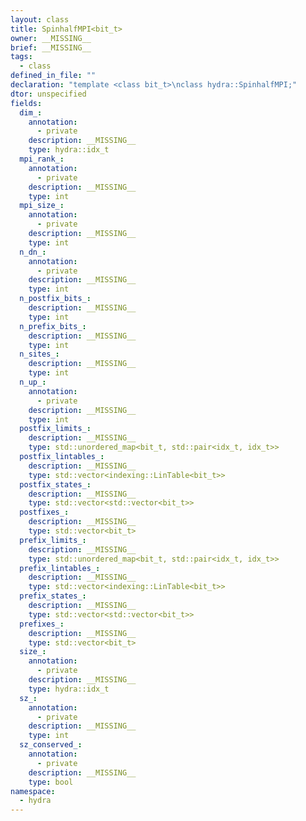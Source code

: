 ```yaml
---
layout: class
title: SpinhalfMPI<bit_t>
owner: __MISSING__
brief: __MISSING__
tags:
  - class
defined_in_file: ""
declaration: "template <class bit_t>\nclass hydra::SpinhalfMPI;"
dtor: unspecified
fields:
  dim_:
    annotation:
      - private
    description: __MISSING__
    type: hydra::idx_t
  mpi_rank_:
    annotation:
      - private
    description: __MISSING__
    type: int
  mpi_size_:
    annotation:
      - private
    description: __MISSING__
    type: int
  n_dn_:
    annotation:
      - private
    description: __MISSING__
    type: int
  n_postfix_bits_:
    description: __MISSING__
    type: int
  n_prefix_bits_:
    description: __MISSING__
    type: int
  n_sites_:
    description: __MISSING__
    type: int
  n_up_:
    annotation:
      - private
    description: __MISSING__
    type: int
  postfix_limits_:
    description: __MISSING__
    type: std::unordered_map<bit_t, std::pair<idx_t, idx_t>>
  postfix_lintables_:
    description: __MISSING__
    type: std::vector<indexing::LinTable<bit_t>>
  postfix_states_:
    description: __MISSING__
    type: std::vector<std::vector<bit_t>>
  postfixes_:
    description: __MISSING__
    type: std::vector<bit_t>
  prefix_limits_:
    description: __MISSING__
    type: std::unordered_map<bit_t, std::pair<idx_t, idx_t>>
  prefix_lintables_:
    description: __MISSING__
    type: std::vector<indexing::LinTable<bit_t>>
  prefix_states_:
    description: __MISSING__
    type: std::vector<std::vector<bit_t>>
  prefixes_:
    description: __MISSING__
    type: std::vector<bit_t>
  size_:
    annotation:
      - private
    description: __MISSING__
    type: hydra::idx_t
  sz_:
    annotation:
      - private
    description: __MISSING__
    type: int
  sz_conserved_:
    annotation:
      - private
    description: __MISSING__
    type: bool
namespace:
  - hydra
---
```

